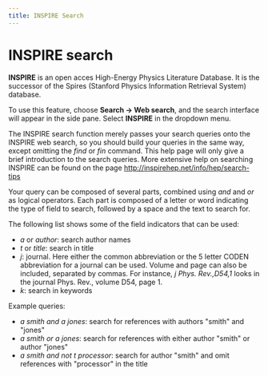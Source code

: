 ```yaml
---
title: INSPIRE Search
---
```


# INSPIRE search

**INSPIRE** is an open acces High-Energy Physics Literature Database. It is the successor of the Spires (Stanford Physics Information Retrieval System) database.

To use this feature, choose **Search -&gt; Web search**, and the search interface will appear in the side pane. Select **INSPIRE** in the dropdown menu.

The INSPIRE search function merely passes your search queries onto the INSPIRE web search, so you should build your queries in the same way, except omitting the *find* or *fin* command. This help page will only give a brief introduction to the search queries. More extensive help on searching INSPIRE can be found on the page 
http://inspirehep.net/info/hep/search-tips

Your query can be composed of several parts, combined using *and* and *or* as logical operators. Each part is composed of a letter or word indicating the type of field to search, followed by a space and the text to search for.

The following list shows some of the field indicators that can be used:

-   *a* or *author*: search author names
-   *t* or *title*: search in title
-   *j*: journal. Here either the common abbreviation or the 5 letter CODEN abbreviation for a journal can be used. Volume and page can also be included, separated by commas. For instance, *j Phys. Rev.,D54,1* looks in the journal Phys. Rev., volume D54, page 1.
-   *k*: search in keywords

Example queries:

-   *a smith and a jones*: search for references with authors "smith" and "jones"
-   *a smith or a jones*: search for references with either author "smith" or author "jones"
-   *a smith and not t processor*: search for author "smith" and omit references with "processor" in the title
